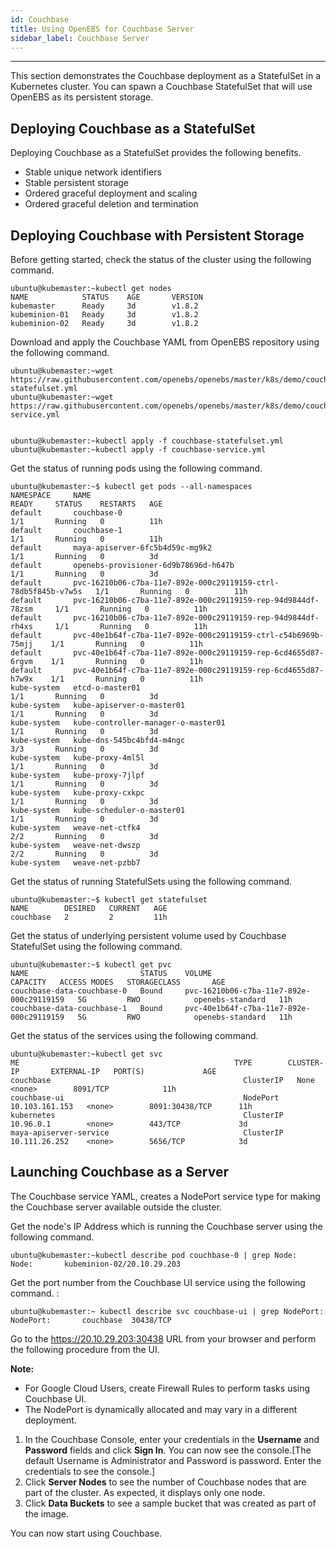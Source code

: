 ```yaml
---
id: Couchbase
title: Using OpenEBS for Couchbase Server
sidebar_label: Couchbase Server
---
```

------

This section demonstrates the Couchbase deployment as a StatefulSet in a
Kubernetes cluster. You can spawn a Couchbase StatefulSet that will use
OpenEBS as its persistent storage.

Deploying Couchbase as a StatefulSet
------------------------------------

Deploying Couchbase as a StatefulSet provides the following benefits.

-   Stable unique network identifiers
-   Stable persistent storage
-   Ordered graceful deployment and scaling
-   Ordered graceful deletion and termination

Deploying Couchbase with Persistent Storage
-------------------------------------------

Before getting started, check the status of the cluster using the
following command. 

    ubuntu@kubemaster:~kubectl get nodes
    NAME            STATUS    AGE       VERSION
    kubemaster      Ready     3d        v1.8.2
    kubeminion-01   Ready     3d        v1.8.2
    kubeminion-02   Ready     3d        v1.8.2

Download and apply the Couchbase YAML from OpenEBS repository using the
following command. 

    ubuntu@kubemaster:~wget https://raw.githubusercontent.com/openebs/openebs/master/k8s/demo/couchbase/couchbase-statefulset.yml
    ubuntu@kubemaster:~wget https://raw.githubusercontent.com/openebs/openebs/master/k8s/demo/couchbase/couchbase-service.yml


    ubuntu@kubemaster:~kubectl apply -f couchbase-statefulset.yml
    ubuntu@kubemaster:~kubectl apply -f couchbase-service.yml

Get the status of running pods using the following command. 

    ubuntu@kubemaster:~$ kubectl get pods --all-namespaces
    NAMESPACE     NAME                                                             READY     STATUS    RESTARTS   AGE
    default       couchbase-0                                                      1/1       Running   0          11h
    default       couchbase-1                                                      1/1       Running   0          11h
    default       maya-apiserver-6fc5b4d59c-mg9k2                                  1/1       Running   0          3d
    default       openebs-provisioner-6d9b78696d-h647b                             1/1       Running   0          3d
    default       pvc-16210b06-c7ba-11e7-892e-000c29119159-ctrl-78db5f845b-v7w5s   1/1       Running   0          11h
    default       pvc-16210b06-c7ba-11e7-892e-000c29119159-rep-94d9844df-78zsm     1/1       Running   0          11h
    default       pvc-16210b06-c7ba-11e7-892e-000c29119159-rep-94d9844df-rh4xs     1/1       Running   0          11h
    default       pvc-40e1b64f-c7ba-11e7-892e-000c29119159-ctrl-c54b6969b-75mjj    1/1       Running   0          11h
    default       pvc-40e1b64f-c7ba-11e7-892e-000c29119159-rep-6cd4655d87-6rgvm    1/1       Running   0          11h
    default       pvc-40e1b64f-c7ba-11e7-892e-000c29119159-rep-6cd4655d87-h7w9x    1/1       Running   0          11h
    kube-system   etcd-o-master01                                                  1/1       Running   0          3d
    kube-system   kube-apiserver-o-master01                                        1/1       Running   0          3d
    kube-system   kube-controller-manager-o-master01                               1/1       Running   0          3d
    kube-system   kube-dns-545bc4bfd4-m4ngc                                        3/3       Running   0          3d
    kube-system   kube-proxy-4ml5l                                                 1/1       Running   0          3d
    kube-system   kube-proxy-7jlpf                                                 1/1       Running   0          3d
    kube-system   kube-proxy-cxkpc                                                 1/1       Running   0          3d
    kube-system   kube-scheduler-o-master01                                        1/1       Running   0          3d
    kube-system   weave-net-ctfk4                                                  2/2       Running   0          3d
    kube-system   weave-net-dwszp                                                  2/2       Running   0          3d
    kube-system   weave-net-pzbb7          

Get the status of running StatefulSets using the following command. 

    ubuntu@kubemaster:~$ kubectl get statefulset
    NAME        DESIRED   CURRENT   AGE
    couchbase   2         2         11h

Get the status of underlying persistent volume used by Couchbase StatefulSet using the following command. 

    ubuntu@kubemaster:~$ kubectl get pvc
    NAME                         STATUS    VOLUME                                     CAPACITY   ACCESS MODES   STORAGECLASS       AGE
    couchbase-data-couchbase-0   Bound     pvc-16210b06-c7ba-11e7-892e-000c29119159   5G         RWO            openebs-standard   11h
    couchbase-data-couchbase-1   Bound     pvc-40e1b64f-c7ba-11e7-892e-000c29119159   5G         RWO            openebs-standard   11h

Get the status of the services using the following command. 

    ubuntu@kubemaster:~kubectl get svc
    ME                                                TYPE        CLUSTER-IP       EXTERNAL-IP   PORT(S)             AGE
    couchbase                                           ClusterIP   None             <none>        8091/TCP            11h
    couchbase-ui                                        NodePort    10.103.161.153   <none>        8091:30438/TCP      11h
    kubernetes                                          ClusterIP   10.96.0.1        <none>        443/TCP             3d
    maya-apiserver-service                              ClusterIP   10.111.26.252    <none>        5656/TCP            3d

Launching Couchbase as a Server
-------------------------------

The Couchbase service YAML, creates a NodePort service type for making the Couchbase server available outside the cluster.

Get the node's IP Address which is running the Couchbase server using the following command. 

    ubuntu@kubemaster:~kubectl describe pod couchbase-0 | grep Node:
    Node:       kubeminion-02/20.10.29.203

Get the port number from the Couchbase UI service using the following command. :

    ubuntu@kubemaster:~ kubectl describe svc couchbase-ui | grep NodePort:
    NodePort:       couchbase  30438/TCP

Go to the <https://20.10.29.203:30438> URL from your browser and perform the following procedure from the UI.

**Note:**

-   For Google Cloud Users, create Firewall Rules to perform tasks using Couchbase UI.
-   The NodePort is dynamically allocated and may vary in a different deployment.

1.  In the Couchbase Console, enter your credentials in the **Username** and **Password** fields and click **Sign In**. You can now see the console.[The default Username is Administrator and Password is password. Enter the credentials to see the console.]
2.  Click **Server Nodes** to see the number of Couchbase nodes that are part of the cluster. As expected, it displays only one node.
3.  Click **Data Buckets** to see a sample bucket that was created as part of the image.

You can now start using Couchbase.



<!-- Hotjar Tracking Code for https://docs.openebs.io -->
<script>
   (function(h,o,t,j,a,r){
       h.hj=h.hj||function(){(h.hj.q=h.hj.q||[]).push(arguments)};
       h._hjSettings={hjid:785693,hjsv:6};
       a=o.getElementsByTagName('head')[0];
       r=o.createElement('script');r.async=1;
       r.src=t+h._hjSettings.hjid+j+h._hjSettings.hjsv;
       a.appendChild(r);
   })(window,document,'https://static.hotjar.com/c/hotjar-','.js?sv=');
</script>
